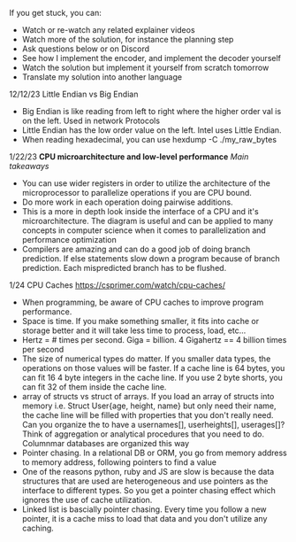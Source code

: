 If you get stuck, you can:

- Watch or re-watch any related explainer videos
- Watch more of the solution, for instance the planning step
- Ask questions below or on Discord
- See how I implement the encoder, and implement the decoder yourself
- Watch the solution but implement it yourself from scratch tomorrow
- Translate my solution into another language

12/12/23
Little Endian vs Big Endian
- Big Endian is like reading from left to right where the higher order 
val is on the left. Used in network Protocols
- Little Endian has the low order value on the left. Intel uses Little Endian.
- When reading hexadecimal, you can use hexdump -C ./my_raw_bytes

1/22/23
**CPU microarchitecture and low‑level performance**
*Main takeaways*
- You can use wider registers in order to utilize the architecture of 
the microprocessor to parallelize operations if you are CPU bound. 
- Do more work in each operation doing pairwise additions. 
- This is a more in depth look inside the interface of a CPU and it's microarchitecture. 
The diagram is useful and can be applied to many concepts in computer science when 
it comes to parallelization and performance optimization
- Compilers are amazing and can do a good job of doing branch prediction. If else 
statements slow down a program because of branch prediction. Each mispredicted 
branch has to be flushed.

1/24 CPU Caches https://csprimer.com/watch/cpu-caches/
- When programming, be aware of CPU caches to improve program performance.
- Space is time. If you make something smaller, it fits into cache or storage
better and it will take less time to process, load, etc...
- Hertz = # times per second. Giga = billion. 4 Gigahertz == 4 billion times per second
- The size of numerical types do matter. If you smaller data types, the operations
on those values will be faster. If a cache line is 64 bytes, you can fit 16 4 byte
integers in the cache line. If you use 2 byte shorts, you can fit 32 of them 
inside the cache line.
- array of structs vs struct of arrays. If you load an array of structs
into memory i.e. Struct User{age, height, name} but only need their name, 
the cache line will be filled with properties that you don't really need. 
Can you organize the to have a usernames[], userheights[], userages[]? Think 
of aggregation or analytical procedures that you need to do. Columnmar 
databases are organized this way
- Pointer chasing. In a relational DB or ORM, you go from memory address 
to memory address, following pointers to find a value
- One of the reasons python, ruby and JS are slow is because the data 
structures that are used are heterogeneous and use pointers as the interface
to different types. So you get a pointer chasing effect which ignores the use
of cache utilization.
- Linked list is bascially pointer chasing. Every time you follow a new pointer, 
it is a cache miss to load that data and you don't utilize any caching.



